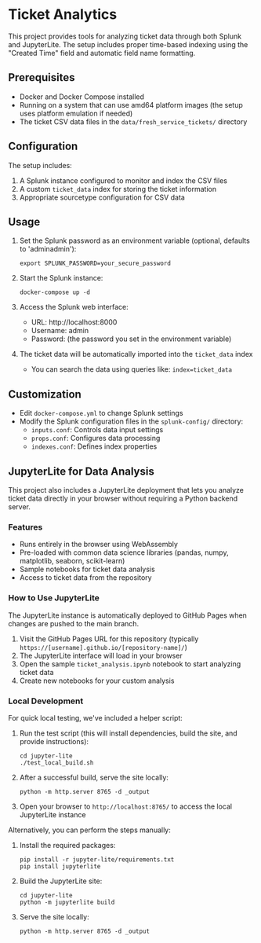 # Ticket Analytics

This project provides tools for analyzing ticket data through both Splunk and JupyterLite. The setup includes proper time-based indexing using the "Created Time" field and automatic field name formatting.

## Prerequisites

- Docker and Docker Compose installed
- Running on a system that can use amd64 platform images (the setup uses platform emulation if needed)
- The ticket CSV data files in the `data/fresh_service_tickets/` directory

## Configuration

The setup includes:

1. A Splunk instance configured to monitor and index the CSV files
2. A custom `ticket_data` index for storing the ticket information
3. Appropriate sourcetype configuration for CSV data

## Usage

1. Set the Splunk password as an environment variable (optional, defaults to 'adminadmin'):
   ```
   export SPLUNK_PASSWORD=your_secure_password
   ```

2. Start the Splunk instance:
   ```
   docker-compose up -d
   ```

3. Access the Splunk web interface:
   - URL: http://localhost:8000
   - Username: admin
   - Password: (the password you set in the environment variable)

4. The ticket data will be automatically imported into the `ticket_data` index
   - You can search the data using queries like: `index=ticket_data`

## Customization

- Edit `docker-compose.yml` to change Splunk settings
- Modify the Splunk configuration files in the `splunk-config/` directory:
  - `inputs.conf`: Controls data input settings
  - `props.conf`: Configures data processing
  - `indexes.conf`: Defines index properties

## JupyterLite for Data Analysis

This project also includes a JupyterLite deployment that lets you analyze ticket data directly in your browser without requiring a Python backend server.

### Features

- Runs entirely in the browser using WebAssembly
- Pre-loaded with common data science libraries (pandas, numpy, matplotlib, seaborn, scikit-learn)
- Sample notebooks for ticket data analysis
- Access to ticket data from the repository

### How to Use JupyterLite

The JupyterLite instance is automatically deployed to GitHub Pages when changes are pushed to the main branch.

1. Visit the GitHub Pages URL for this repository (typically `https://[username].github.io/[repository-name]/`)
2. The JupyterLite interface will load in your browser
3. Open the sample `ticket_analysis.ipynb` notebook to start analyzing ticket data
4. Create new notebooks for your custom analysis

### Local Development

For quick local testing, we've included a helper script:

1. Run the test script (this will install dependencies, build the site, and provide instructions):
   ```
   cd jupyter-lite
   ./test_local_build.sh
   ```

2. After a successful build, serve the site locally:
   ```
   python -m http.server 8765 -d _output
   ```

3. Open your browser to `http://localhost:8765/` to access the local JupyterLite instance

Alternatively, you can perform the steps manually:

1. Install the required packages:
   ```
   pip install -r jupyter-lite/requirements.txt
   pip install jupyterlite
   ```

2. Build the JupyterLite site:
   ```
   cd jupyter-lite
   python -m jupyterlite build
   ```

3. Serve the site locally:
   ```
   python -m http.server 8765 -d _output
   ```
